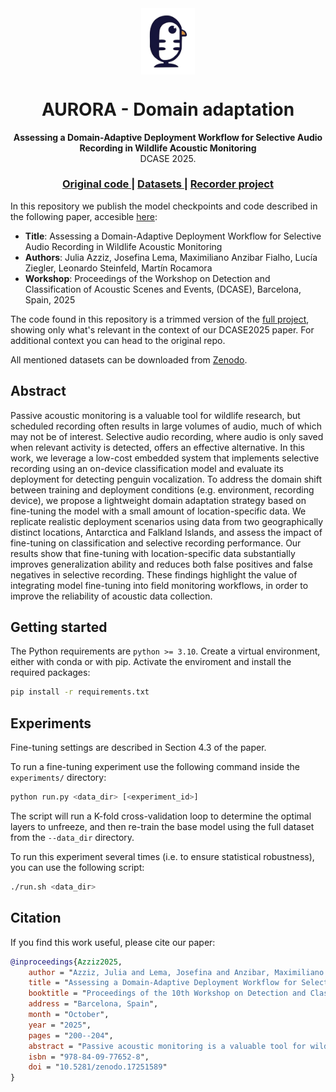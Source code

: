   <div align="center">
      <img src="assets/logo.png" align="center" alt="AURORA Logo" width="86" />
  </div>

  <div align="center">
  <h1 align="center">AURORA - Domain adaptation</h1>
  </div>

  <div align="center">
    <strong>Assessing a Domain-Adaptive Deployment Workflow for Selective Audio Recording in Wildlife Acoustic Monitoring</strong>
  </div>
  <div align="center">
    DCASE 2025.
  </div>

  <div align="center">
    <h3>
      <a href="https://gitlab.fing.edu.uy/aurora/aurora-ml">
        Original code
      </a>
      <span> | </span>
      <a href="https://zenodo.org/records/17121978">
        Datasets
      </a>
      <span> | </span>
      <a href="https://gitlab.fing.edu.uy/aurora/">
      Recorder project
      </a>
    </h3>
  </div>


In this repository we publish the model checkpoints and code described in the following paper, accesible [here](https://dcase.community/documents/workshop2025/proceedings/DCASE2025Workshop_Azziz_70.pdf):

- **Title**: Assessing a Domain-Adaptive Deployment Workflow for Selective Audio Recording in Wildlife Acoustic Monitoring
- **Authors**: Julia Azziz, Josefina Lema, Maximiliano Anzibar Fialho, Lucía Ziegler, Leonardo Steinfeld, Martín Rocamora
- **Workshop**: Proceedings of the Workshop on Detection and Classification of Acoustic Scenes and Events, (DCASE), Barcelona, Spain, 2025

The code found in this repository is a trimmed version of the [full project](https://gitlab.fing.edu.uy/aurora/aurora-ml), showing only what's relevant in the context of our DCASE2025 paper. For additional context you can head to the original repo.

All mentioned datasets can be downloaded from [Zenodo](https://zenodo.org/records/17121978).

## Abstract

Passive acoustic monitoring is a valuable tool for wildlife research, but scheduled recording often results in large volumes of audio, much of which may not be of interest. Selective audio recording, where audio is only saved when relevant activity is detected, offers an effective alternative. In this work, we leverage a low-cost embedded system that implements selective recording using an on-device classification model and evaluate its deployment for detecting penguin vocalization. 
To address the domain shift between training and deployment conditions (e.g. environment, recording device), we propose a lightweight domain adaptation strategy based on fine-tuning the model with a small amount of location-specific data. We replicate realistic deployment scenarios using data from two geographically distinct locations, Antarctica and Falkland Islands, and assess the impact of fine-tuning on classification and selective recording performance. Our results show that fine-tuning with location-specific data substantially improves generalization ability and reduces both false positives and false negatives in selective recording. These findings highlight the value of integrating model fine-tuning into field monitoring workflows, in order to improve the reliability of acoustic data collection.

## Getting started

The Python requirements are `python >= 3.10`. Create a virtual environment, either with conda or with pip. Activate the enviroment and install the required packages:

```sh
pip install -r requirements.txt
```

## Experiments

Fine-tuning settings are described in Section 4.3 of the paper.

To run a fine-tuning experiment use the following command inside the `experiments/` directory:

```sh
python run.py <data_dir> [<experiment_id>]
```

The script will run a K-fold cross-validation loop to determine the optimal layers to unfreeze, and then re-train the base model using the full dataset from the `--data_dir` directory.

To run this experiment several times (i.e. to ensure statistical robustness), you can use the following script:

```sh
./run.sh <data_dir>
```

## Citation

If you find this work useful, please cite our paper:

```bib
@inproceedings{Azziz2025,
    author = "Azziz, Julia and Lema, Josefina and Anzibar, Maximiliano and Ziegler, Lucía and Steinfeld, Leonardo and Rocamora, Martín",
    title = "Assessing a Domain-Adaptive Deployment Workflow for Selective Audio Recording in Wildlife Acoustic Monitoring",
    booktitle = "Proceedings of the 10th Workshop on Detection and Classification of Acoustic Scenes and Events (DCASE 2025)",
    address = "Barcelona, Spain",
    month = "October",
    year = "2025",
    pages = "200--204",
    abstract = "Passive acoustic monitoring is a valuable tool for wildlife research, but scheduled recording often results in large volumes of audio, much of which may not be of interest. Selective audio recording, where audio is only saved when relevant activity is detected, offers an effective alternative. In this work, we leverage a low-cost embedded system that implements selective recording using an on-device classification model and evaluate its deployment for penguin vocalization detection. To address the domain shift between training and deployment conditions (e.g. environment, recording device), we propose a lightweight domain adaptation strategy based on fine-tuning the model with a small amount of location-specific data. We replicate realistic deployment scenarios using data from two geographically distinct locations, Antarctica and Falkland Islands, and assess the impact of fine-tuning on classification and selective recording performance. Our results show that fine-tuning with location-specific data substantially improves generalization ability and reduces both false positives and false negatives in selective recording. These findings highlight the value of integrating model fine-tuning into field monitoring workflows, in order to improve the reliability of acoustic data collection.",
    isbn = "978-84-09-77652-8",
    doi = "10.5281/zenodo.17251589"
}
```
